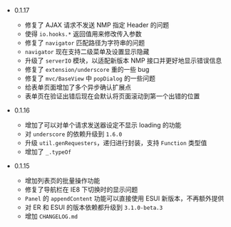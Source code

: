 * 0.1.17
    - 修复了 AJAX 请求不发送 NMP 指定 Header 的问题
    - 使得 `io.hooks.*` 返回值用来修改传入参数
    - 修复了 `navigator` 匹配路径为字符串的问题
    - `navigator` 现在支持二级菜单及设置显示隐藏
    - 升级了 `serverIO` 模块，以适配新版本 NMP 接口并更好地显示错误信息
    - 修复了 `extension/underscore` 重的一些 bug
    - 修复了 `mvc/BaseView` 中 `popDialog` 的一些问题
    - 给表单页面增加了多个异步确认扩展点
    - 表单页在验证出错后现在会默认将页面滚动到第一个出错的位置

* 0.1.16
    - 增加了可以对单个请求发送器设定不显示 loading 的功能
    - 对 `underscore` 的依赖升级到 `1.6.0`
    - 升级 `util.genRequesters`，递归进行封装，支持 `Function` 类型值
    - 增加了 `_.typeOf`

* 0.1.15
    - 增加列表页的批量操作功能
    - 修复了导航栏在 IE8 下切换时的显示问题
    - `Panel` 的 `appendContent` 功能可以直接使用 ESUI 新版本，不再额外提供
    - 对 ER 和 ESUI 的版本依赖都升级到 `3.1.0-beta.3`
    - 增加 `CHANGELOG.md`
